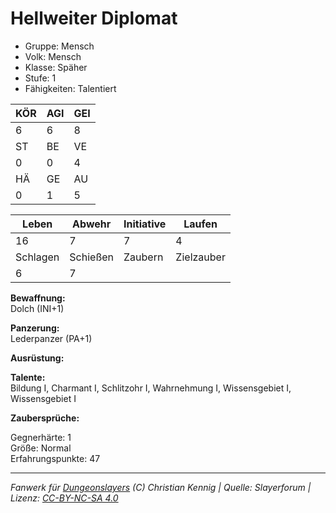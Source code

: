 # Hellweiter Diplomat  
- Gruppe: Mensch  
- Volk: Mensch  
- Klasse: Späher  
- Stufe: 1  
- Fähigkeiten: Talentiert  


| KÖR | AGI | GEI |  
| --- | --- | --- |  
| 6   | 6   | 8   |
| ST  | BE  | VE  |  
| 0   | 0   | 4   |
| HÄ  | GE  | AU  |  
| 0   | 1   | 5   |


| Leben    | Abwehr   | Initiative | Laufen     |
| -------- | -------- | ---------- | ---------- |
| 16       | 7        | 7          | 4          |
| Schlagen | Schießen | Zaubern    | Zielzauber |
| 6        | 7        |            |            |

**Bewaffnung:**  
Dolch (INI+1)

**Panzerung:**  
Lederpanzer (PA+1)

**Ausrüstung:**  


**Talente:**  
Bildung I, Charmant I, Schlitzohr I, Wahrnehmung I, Wissensgebiet I, Wissensgebiet I

**Zaubersprüche:**  


Gegnerhärte: 1  
Größe: Normal  
Erfahrungspunkte: 47  



___
*Fanwerk für [Dungeonslayers](https://www.dungeonslayers.net/) (C) Christian Kennig | Quelle: Slayerforum | Lizenz: [CC-BY-NC-SA 4.0](https://creativecommons.org/licenses/by-nc-sa/4.0/deed.de)*